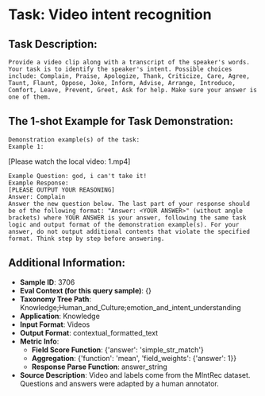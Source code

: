 # Task: Video intent recognition

## Task Description:

```
Provide a video clip along with a transcript of the speaker's words. Your task is to identify the speaker's intent. Possible choices include: Complain, Praise, Apologize, Thank, Criticize, Care, Agree, Taunt, Flaunt, Oppose, Joke, Inform, Advise, Arrange, Introduce, Comfort, Leave, Prevent, Greet, Ask for help. Make sure your answer is one of them.
```

## The 1-shot Example for Task Demonstration:

```
Demonstration example(s) of the task:
Example 1:
```

[Please watch the local video: 1.mp4]

```
Example Question: god, i can't take it!
Example Response:
[PLEASE OUTPUT YOUR REASONING]
Answer: Complain
Answer the new question below. The last part of your response should be of the following format: "Answer: <YOUR ANSWER>" (without angle brackets) where YOUR ANSWER is your answer, following the same task logic and output format of the demonstration example(s). For your answer, do not output additional contents that violate the specified format. Think step by step before answering.
```

## Additional Information:

- **Sample ID**: 3706
- **Eval Context (for this query sample)**: {}
- **Taxonomy Tree Path**: Knowledge;Human_and_Culture;emotion_and_intent_understanding
- **Application**: Knowledge
- **Input Format**: Videos
- **Output Format**: contextual_formatted_text
- **Metric Info**:
  - **Field Score Function**: {'answer': 'simple_str_match'}
  - **Aggregation**: {'function': 'mean', 'field_weights': {'answer': 1}}
  - **Response Parse Function**: answer_string
- **Source Description**: Video and labels come from the MIntRec dataset. Questions and answers were adapted by a human annotator.
